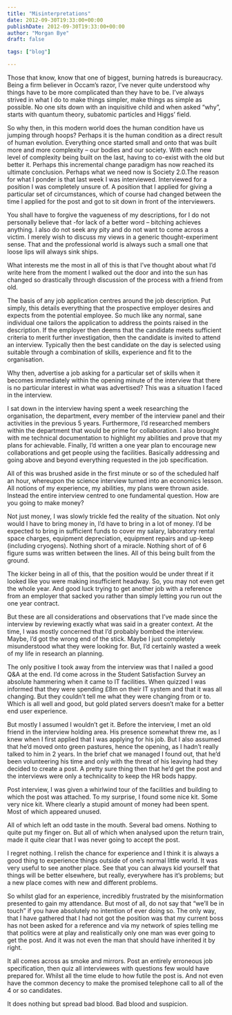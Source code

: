 ```yaml
---
title: "Misinterpretations"
date: 2012-09-30T19:33:00+00:00
publishDate: 2012-09-30T19:33:00+00:00
author: "Morgan Bye"
draft: false

tags: ["blog"]

---
```


Those that know, know that one of biggest, burning hatreds is bureaucracy. Being a firm believer in Occam’s razor, I’ve never quite understood why things have to be more complicated than they have to be. I’ve always strived in what I do to make things simpler, make things as simple as possible. No one sits down with an inquisitive child and when asked “why”, starts with quantum theory, subatomic particles and Higgs’ field.

So why then, in this modern world does the human condition have us jumping through hoops? Perhaps it is the human condition as a direct result of human evolution. Everything once started small and onto that was built more and more complexity – our bodies and our society. With each new level of complexity being built on the last, having to co-exist with the old but better it. Perhaps this incremental change paradigm has now reached its ultimate conclusion. Perhaps what we need now is Society 2.0.The reason for what I ponder is that last week I was interviewed. Interviewed for a position I was completely unsure of. A position that I applied for giving a particular set of circumstances, which of course had changed between the time I applied for the post and got to sit down in front of the interviewers.

You shall have to forgive the vagueness of my descriptions, for I do not personally believe that -for lack of a better word – bitching achieves anything. I also do not seek any pity and do not want to come across a victim. I merely wish to discuss my views in a generic thought-experiment sense. That and the professional world is always such a small one that loose lips will always sink ships.

What interests me the most in all of this is that I’ve thought about what I’d write here from the moment I walked out the door and into the sun has changed so drastically through discussion of the process with a friend from old.

The basis of any job application centres around the job description. Put simply, this details everything that the prospective employer desires and expects from the potential employee. So much like any normal, sane individual one tailors the application to address the points raised in the description. If the employer then deems that the candidate meets sufficient criteria to merit further investigation, then the candidate is invited to attend an interview. Typically then the best candidate on the day is selected using suitable through a combination of skills, experience and fit to the organisation.

Why then, advertise a job asking for a particular set of skills when it becomes immediately within the opening minute of the interview that there is no particular interest in what was advertised? This was a situation I faced in the interview.

I sat down in the interview having spent a week researching the organisation, the department, every member of the interview panel and their activities in the previous 5 years. Furthermore, I’d researched members within the department that would be prime for collaboration. I also brought with me technical documentation to highlight my abilities and prove that my plans for achievable. Finally, I’d written a one year plan to encourage new collaborations and get people using the facilities. Basically addressing and going above and beyond everything requested in the job specification.

All of this was brushed aside in the first minute or so of the scheduled half an hour, whereupon the science interview turned into an economics lesson. All notions of my experience, my abilities, my plans were thrown aside. Instead the entire interview centred to one fundamental question. How are you going to make money?

Not just money, I was slowly trickle fed the reality of the situation. Not only would I have to bring money in, I’d have to bring in a lot of money. I’d be expected to bring in sufficient funds to cover my salary, laboratory rental space charges, equipment depreciation, equipment repairs and up-keep (including cryogens). Nothing short of a miracle. Nothing short of of 6 figure sums was written between the lines. All of this being built from the ground.

The kicker being in all of this, that the position would be under threat if it looked like you were making insufficient headway. So, you may not even get the whole year. And good luck trying to get another job with a reference from an employer that sacked you rather than simply letting you run out the one year contract.

But these are all considerations and observations that I’ve made since the interview by reviewing exactly what was said in a greater context. At the time, I was mostly concerned that I’d probably bombed the interview. Maybe, I’d got the wrong end of the stick. Maybe I just completely misunderstood what they were looking for. But, I’d certainly wasted a week of my life in research an planning.

The only positive I took away from the interview was that I nailed a good Q&A at the end. I’d come across in the Student Satisfaction Survey an absolute hammering when it came to IT facilities. When quizzed I was informed that they were spending £8m on their IT system and that it was all changing. But they couldn’t tell me what they were changing from or to. Which is all well and good, but gold plated servers doesn’t make for a better end user experience.

But mostly I assumed I wouldn’t get it. Before the interview, I met an old friend in the interview holding area. His presence somewhat threw me, as I knew when I first applied that I was applying for his job. But I also assumed that he’d moved onto green pastures, hence the opening, as I hadn’t really talked to him in 2 years. In the brief chat we managed I found out, that he’d been volunteering his time and only with the threat of his leaving had they decided to create a post. A pretty sure thing then that he’d get the post and the interviews were only a technicality to keep the HR bods happy.

Post interview, I was given a whirlwind tour of the facilities and building to which the post was attached. To my surprise, I found some nice kit. Some very nice kit. Where clearly a stupid amount of money had been spent. Most of which appeared unused.

All of which left an odd taste in the mouth. Several bad omens. Nothing to quite put my finger on. But all of which when analysed upon the return train, made it quite clear that I was never going to accept the post.

I regret nothing. I relish the chance for experience and I think it is always a good thing to experience things outside of one’s normal little world. It was very useful to see another place. See that you can always kid yourself that things will be better elsewhere, but really, everywhere has it’s problems; but a new place comes with new and different problems.

So whilst glad for an experience, incredibly frustrated by the misinformation presented to gain my attendance. But most of all, do not say that “we’ll be in touch” if you have absolutely no intention of ever doing so. The only way, that I have gathered that I had not got the position was that my current boss has not been asked for a reference and via my network of spies telling me that politics were at play and realistically only one man was ever going to get the post. And it was not even the man that should have inherited it by right.

It all comes across as smoke and mirrors. Post an entirely erroneous job specification, then quiz all interviewees with questions few would have prepared for. Whilst all the time elude to how futile the post is. And not even have the common decency to make the promised telephone call to all of the 4 or so candidates.

It does nothing but spread bad blood. Bad blood and suspicion.
